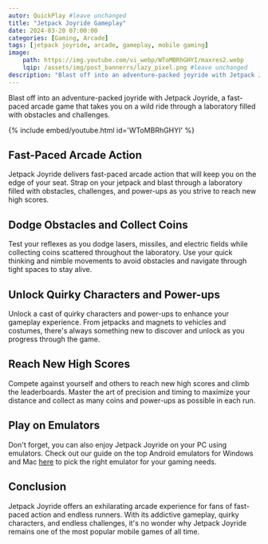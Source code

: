 ```yaml
---
autor: QuickPlay #leave unchanged
title: "Jetpack Joyride Gameplay"
date: 2024-03-20 07:00:00
categories: [Gaming, Arcade]
tags: [jetpack joyride, arcade, gameplay, mobile gaming]
image: 
    path: https://img.youtube.com/vi_webp/WToMBRhGHYI/maxres2.webp 
    lqip: /assets/img/post_bannerrs/lazy_pixel.png #leave unchanged
description: "Blast off into an adventure-packed joyride with Jetpack Joyride, a fast-paced arcade game that takes you on a wild ride through a laboratory filled with obstacles and challenges. Strap on your jetpack and test your reflexes as you dodge lasers, missiles, and electric fields while collecting coins and power-ups. Discover its addictive gameplay, quirky characters, and how to reach new high scores in this exhilarating arcade experience."
---
```


Blast off into an adventure-packed joyride with Jetpack Joyride, a fast-paced arcade game that takes you on a wild ride through a laboratory filled with obstacles and challenges.

{% include embed/youtube.html id='WToMBRhGHYI' %}

## Fast-Paced Arcade Action
Jetpack Joyride delivers fast-paced arcade action that will keep you on the edge of your seat. Strap on your jetpack and blast through a laboratory filled with obstacles, challenges, and power-ups as you strive to reach new high scores.

## Dodge Obstacles and Collect Coins
Test your reflexes as you dodge lasers, missiles, and electric fields while collecting coins scattered throughout the laboratory. Use your quick thinking and nimble movements to avoid obstacles and navigate through tight spaces to stay alive.

## Unlock Quirky Characters and Power-ups
Unlock a cast of quirky characters and power-ups to enhance your gameplay experience. From jetpacks and magnets to vehicles and costumes, there's always something new to discover and unlock as you progress through the game.

## Reach New High Scores
Compete against yourself and others to reach new high scores and climb the leaderboards. Master the art of precision and timing to maximize your distance and collect as many coins and power-ups as possible in each run.

## Play on Emulators
Don't forget, you can also enjoy Jetpack Joyride on your PC using emulators. Check out our guide on the top Android emulators for Windows and Mac [here](https://quickplaymobile.github.io/posts/Top-10-Best-Android-Emulators-for-Windows-and-Mac/) to pick the right emulator for your gaming needs.

## Conclusion
Jetpack Joyride offers an exhilarating arcade experience for fans of fast-paced action and endless runners. With its addictive gameplay, quirky characters, and endless challenges, it's no wonder why Jetpack Joyride remains one of the most popular mobile games of all time.

